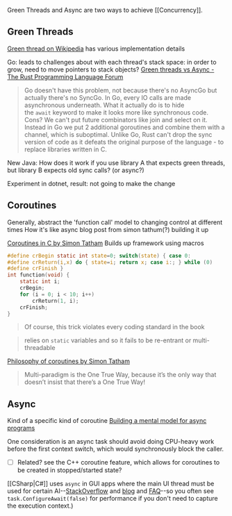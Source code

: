Green Threads and Async are two ways to achieve [[Concurrency]]. 
## Green Threads
[Green thread on Wikipedia](https://en.wikipedia.org/wiki/Green_thread#Green_threads_in_the_Java_Virtual_Machine) has various implementation details

Go: leads to challenges about with each thread's stack space: in order to grow, need to move pointers to stack objects?
[Green threads vs Async - The Rust Programming Language Forum](https://users.rust-lang.org/t/green-threads-vs-async/42159/4?u=darthwalsh)
> Go doesn't have this problem, not because there's no AsyncGo but actually there's no SyncGo.
> In Go, every IO calls are made asynchronous underneath. What it actually do is to hide the `await` keyword to make it looks more like synchronous code. Cons? We can't put future combinators like join and select on it. Instead in Go we put 2 additional goroutines and combine them with a channel, which is suboptimal.
> Unlike Go, Rust can't drop the sync version of code as it defeats the original purpose of the language - to replace libraries written in C.

New Java: How does it work if you use library A that expects green threads, but library B expects old sync calls? (or async?)

Experiment in dotnet, result: not going to make the change
## Coroutines
Generally, abstract the 'function call' model to changing control at different times
How it's like async
blog post from simon tathum(?) building it up

[Coroutines in C by Simon Tatham](https://www.chiark.greenend.org.uk/~sgtatham/coroutines.html)
Builds up framework using macros
```c
#define crBegin static int state=0; switch(state) { case 0:
#define crReturn(i,x) do { state=i; return x; case i:; } while (0)
#define crFinish }
int function(void) {
    static int i;
    crBegin;
    for (i = 0; i < 10; i++)
        crReturn(1, i);
    crFinish;
}
```

>Of course, this trick violates every coding standard in the book

>relies on `static` variables and so it fails to be re-entrant or multi-threadable

[Philosophy of coroutines by Simon Tatham](https://www.chiark.greenend.org.uk/~sgtatham/quasiblog/coroutines-philosophy/#textMulti2Dparadigm20is20the20One20True20Way2C20because20itE28099s20the20only20way20that20doesnE28099t20insist20that20thereE28099s20a20One20True20Way)
>Multi-paradigm is the One True Way, because it’s the only way that doesn’t insist that there’s a One True Way!

## Async
Kind of a specific kind of coroutine
[Building a mental model for async programs](https://rainingcomputers.blog/dist/building_a_mental_model_for_async_programs.md) 

One consideration is an async task should avoid doing CPU-heavy work before the first context switch, which would synchronously block the caller.
- [ ] Related? see the C++ coroutine feature, which allows for coroutines to be created in stopped/started state?

[[CSharp|C#]] uses `async` in GUI apps where the main UI thread must be used for certain AI--[StackOverflow](https://stackoverflow.com/a/18098557/771768) and [blog](https://devblogs.microsoft.com/pfxteam/await-synchronizationcontext-and-console-apps/) and  [FAQ](https://devblogs.microsoft.com/dotnet/configureawait-faq/)--so you often see `task.ConfigureAwait(false)` for performance if you don't need to capture the execution context.)